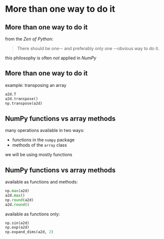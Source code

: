 # More than one way to do it

## More than one way to do it

from the _Zen of Python_:

> There should be one-- and preferably only one --obvious way to do it.

this philosophy is often _not_ applied in _NumPy_

## More than one way to do it

example: transposing an array

```py
a2d.T
a2d.transpose()
np.transpose(a2d)
```

## NumPy functions vs array methods

many operations available in two ways:

- functions in the `numpy` package
- methods of the `array` class

we will be using mostly functions

## NumPy functions vs array methods

available as functions and methods:

```py
np.max(a2d)
a2d.max()
np.round(a2d)
a2d.round()
```

available as functions only:

```py
np.sin(a2d)
np.exp(a2d)
np.expand_dims(a2d, 2)
```
